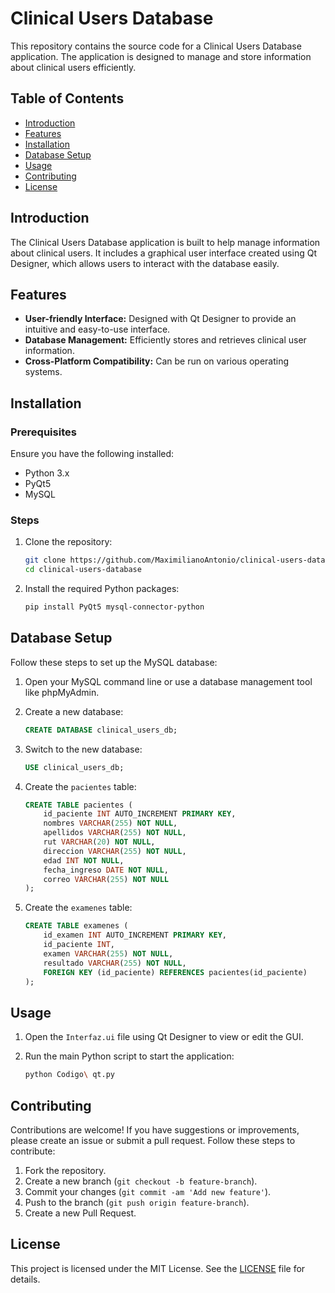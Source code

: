 

# Clinical Users Database

This repository contains the source code for a Clinical Users Database application. The application is designed to manage and store information about clinical users efficiently.

## Table of Contents

- [Introduction](#introduction)
- [Features](#features)
- [Installation](#installation)
- [Database Setup](#database-setup)
- [Usage](#usage)
- [Contributing](#contributing)
- [License](#license)

## Introduction

The Clinical Users Database application is built to help manage information about clinical users. It includes a graphical user interface created using Qt Designer, which allows users to interact with the database easily.

## Features

- **User-friendly Interface:** Designed with Qt Designer to provide an intuitive and easy-to-use interface.
- **Database Management:** Efficiently stores and retrieves clinical user information.
- **Cross-Platform Compatibility:** Can be run on various operating systems.

## Installation

### Prerequisites

Ensure you have the following installed:

- Python 3.x
- PyQt5
- MySQL

### Steps

1. Clone the repository:

   ```sh
   git clone https://github.com/MaximilianoAntonio/clinical-users-database.git
   cd clinical-users-database
   ```

2. Install the required Python packages:

   ```sh
   pip install PyQt5 mysql-connector-python
   ```

## Database Setup

Follow these steps to set up the MySQL database:

1. Open your MySQL command line or use a database management tool like phpMyAdmin.

2. Create a new database:

   ```sql
   CREATE DATABASE clinical_users_db;
   ```

3. Switch to the new database:

   ```sql
   USE clinical_users_db;
   ```

4. Create the `pacientes` table:

   ```sql
   CREATE TABLE pacientes (
       id_paciente INT AUTO_INCREMENT PRIMARY KEY,
       nombres VARCHAR(255) NOT NULL,
       apellidos VARCHAR(255) NOT NULL,
       rut VARCHAR(20) NOT NULL,
       direccion VARCHAR(255) NOT NULL,
       edad INT NOT NULL,
       fecha_ingreso DATE NOT NULL,
       correo VARCHAR(255) NOT NULL
   );
   ```

5. Create the `examenes` table:

   ```sql
   CREATE TABLE examenes (
       id_examen INT AUTO_INCREMENT PRIMARY KEY,
       id_paciente INT,
       examen VARCHAR(255) NOT NULL,
       resultado VARCHAR(255) NOT NULL,
       FOREIGN KEY (id_paciente) REFERENCES pacientes(id_paciente)
   );
   ```

## Usage

1. Open the `Interfaz.ui` file using Qt Designer to view or edit the GUI.

2. Run the main Python script to start the application:

   ```sh
   python Codigo\ qt.py
   ```

## Contributing

Contributions are welcome! If you have suggestions or improvements, please create an issue or submit a pull request. Follow these steps to contribute:

1. Fork the repository.
2. Create a new branch (`git checkout -b feature-branch`).
3. Commit your changes (`git commit -am 'Add new feature'`).
4. Push to the branch (`git push origin feature-branch`).
5. Create a new Pull Request.

## License

This project is licensed under the MIT License. See the [LICENSE](LICENSE) file for details.
